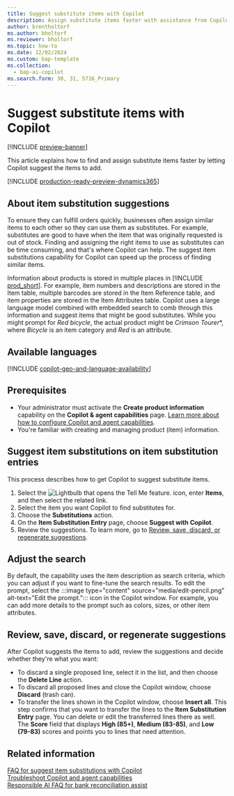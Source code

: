 ```yaml
---
title: Suggest substitute items with Copilot
description: Assign substitute items faster with assistance from Copilot.
author: brentholtorf
ms.author: bholtorf
ms.reviewer: bholtorf
ms.topic: how-to
ms.date: 12/02/2024
ms.custom: bap-template
ms.collection:
  - bap-ai-copilot
ms.search.form: 30, 31, 5716_Primary
---
```


# Suggest substitute items with Copilot

[!INCLUDE [preview-banner](includes/preview-banner.md)]

This article explains how to find and assign substitute items faster by letting Copilot suggest the items to add.

[!INCLUDE [production-ready-preview-dynamics365](includes/production-ready-preview-dynamics365.md)]

## About item substitution suggestions

To ensure they can fulfill orders quickly, businesses often assign similar items to each other so they can use them as substitutes. For example, substitutes are good to have when the item that was originally requested is out of stock. Finding and assigning the right items to use as substitutes can be time consuming, and that's where Copilot can help. The suggest item substitutions capability for Copilot can speed up the process of finding similar items.

Information about products is stored in multiple places in [!INCLUDE [prod_short](includes/prod_short.md)]. For example, item numbers and descriptions are stored in the Item table, multiple barcodes are stored in the Item Reference table, and item properties are stored in the Item Attributes table. Copilot uses a large language model combined with embedded search to comb through this information and suggest items that might be good substitutes. While you might prompt for *Red bicycle*, the actual product might be *Crimson Tourer**, where *Bicycle* is an item category and *Red* is an attribute.

## Available languages

[!INCLUDE [copilot-geo-and-language-availability](includes/copilot-geo-and-language-availability.md)]

## Prerequisites

- Your administrator must activate the **Create product information** capability on the **Copilot & agent capabilities** page. [Learn more about how to configure Copilot and agent capabilities](enable-ai.md).
- You're familiar with creating and managing product (item) information.

## Suggest item substitutions on item substitution entries

This process describes how to get Copilot to suggest substitute items.

1. Select the ![Lightbulb that opens the Tell Me feature.](media/ui-search/search_small.png "Tell me what you want to do") icon, enter **Items**, and then select the related link.
2. Select the item you want Copilot to find substitutes for.
3. Choose the **Substitutions** action.
4. On the **Item Substitution Entry** page, choose **Suggest with Copilot**.
5. Review the suggestions. To learn more, go to [Review, save, discard, or regenerate suggestions](#review-save-discard-or-regenerate-suggestions).

## Adjust the search

By default, the capability uses the item description as search criteria, which you can adjust if you want to fine-tune the search results. To edit the prompt, select the :::image type="content" source="media/edit-pencil.png" alt-text="Edit the prompt."::: icon in the Copilot window. For example, you can add more details to the prompt such as colors, sizes, or other item attributes.

## Review, save, discard, or regenerate suggestions

After Copilot suggests the items to add, review the suggestions and decide whether they're what you want:

- To discard a single proposed line, select it in the list, and then choose the **Delete Line** action.
- To discard all proposed lines and close the Copilot window, choose **Discard** (trash can).
- To transfer the lines shown in the Copilot window, choose **Insert all**. This step confirms that you want to transfer the lines to the **Item Substitution Entry** page. You can delete or edit the transferred lines there as well. The **Score** field that displays **High (85+)**, **Medium (83-85)**, and **Low (79-83)** scores and points you to lines that need attention.

## Related information

[FAQ for suggest item substitutions with Copilot](faq-suggest-item-substitutions-with-copilot.md)  
[Troubleshoot Copilot and agent capabilities](ai-copilot-troubleshooting.md)  
[Responsible AI FAQ for bank reconciliation assist](faqs-bank-reconciliation.md)
